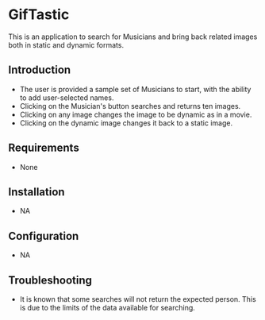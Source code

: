 # GifTastic
This is an application to search for Musicians and bring back related images both in static and dynamic formats. 

## Introduction

* The user is provided a sample set of Musicians to start, with the ability to add user-selected names. 
* Clicking on the Musician's button searches and returns ten images.
* Clicking on any image changes the image to be dynamic as in a movie.
* Clicking on the dynamic image changes it back to a static image.

## Requirements
* None

## Installation
* NA

## Configuration
* NA

## Troubleshooting
* It is known that some searches will not return the expected person. This is due to the limits of the data available for searching.